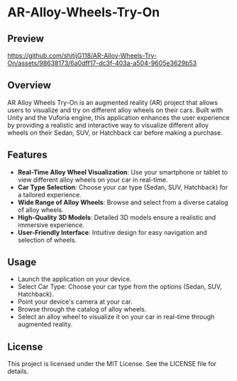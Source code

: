 # AR-Alloy-Wheels-Try-On

## Preview


https://github.com/shitijG118/AR-Alloy-Wheels-Try-On/assets/98638173/6a0dff17-dc3f-403a-a504-9605e3629b53




## Overview

AR Alloy Wheels Try-On is an augmented reality (AR) project that allows users to visualize and try on different alloy wheels on their cars. Built with Unity and the Vuforia engine, this application enhances the user experience by providing a realistic and interactive way to visualize different alloy wheels on their Sedan, SUV, or Hatchback car before making a purchase.

## Features

- **Real-Time Alloy Wheel Visualization**: Use your smartphone or tablet to view different alloy wheels on your car in real-time.
- **Car Type Selection**: Choose your car type (Sedan, SUV, Hatchback) for a tailored experience.
- **Wide Range of Alloy Wheels**: Browse and select from a diverse catalog of alloy wheels.
- **High-Quality 3D Models**: Detailed 3D models ensure a realistic and immersive experience.
- **User-Friendly Interface**: Intuitive design for easy navigation and selection of wheels.

## Usage
- Launch the application on your device.
- Select Car Type: Choose your car type from the options (Sedan, SUV, Hatchback).
- Point your device's camera at your car.
- Browse through the catalog of alloy wheels.
- Select an alloy wheel to visualize it on your car in real-time through augmented reality.

## License
This project is licensed under the MIT License. See the LICENSE file for details.
